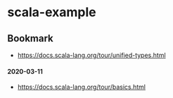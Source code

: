# scala-example

## Bookmark
- <https://docs.scala-lang.org/tour/unified-types.html>
#### 2020-03-11
- <https://docs.scala-lang.org/tour/basics.html>